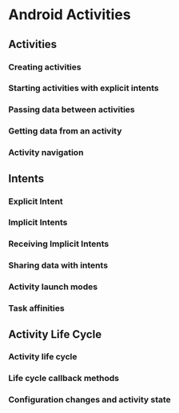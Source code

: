# Android Activities

## Activities

### Creating activities

### Starting activities with explicit intents

### Passing data between activities

### Getting data from an activity

### Activity navigation

## Intents

### Explicit Intent

### Implicit Intents

### Receiving Implicit Intents

### Sharing data with intents

### Activity launch modes

### Task affinities

## Activity Life Cycle

### Activity life cycle

### Life cycle callback methods

### Configuration changes and activity state
